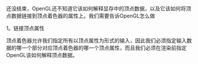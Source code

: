 还没结束，OpenGL还不知道它该如何解释显存中的顶点数据，以及它该如何将顶点数据链接到顶点着色器的属性上。我们需要告诉OpenGL怎么做

1。链接顶点属性

顶点着色器允许我们指定所有以顶点属性为形式的输入，因此我们必须指定输入数据的哪一个部分对应顶点着色器的哪一个顶点属性，而且我们必须在渲染前指定OpenGL该如何解释顶点数据。




